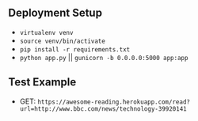 ## Deployment Setup
* `virtualenv venv`
* `source venv/bin/activate`
* `pip install -r requirements.txt`
* `python app.py` || `gunicorn -b 0.0.0.0:5000 app:app`

## Test Example
* GET: `https://awesome-reading.herokuapp.com/read?url=http://www.bbc.com/news/technology-39920141`